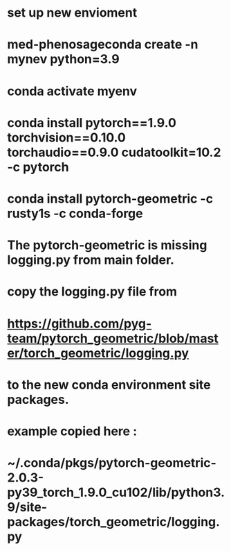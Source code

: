 # set up new envioment
# med-phenosageconda create -n mynev  python=3.9 
# conda activate myenv
# conda install pytorch==1.9.0 torchvision==0.10.0 torchaudio==0.9.0 cudatoolkit=10.2 -c pytorch
# conda install pytorch-geometric -c rusty1s -c conda-forge  

# The pytorch-geometric is missing logging.py from main folder.
# copy the logging.py file from
# https://github.com/pyg-team/pytorch_geometric/blob/master/torch_geometric/logging.py
# to the new conda environment site packages. 
# example  copied here :
# ~/.conda/pkgs/pytorch-geometric-2.0.3-py39_torch_1.9.0_cu102/lib/python3.9/site-packages/torch_geometric/logging.py

